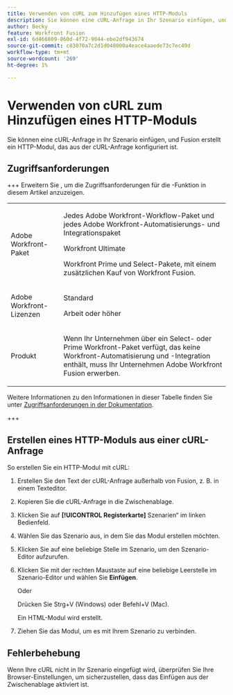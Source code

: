 ```yaml
---
title: Verwenden von cURL zum Hinzufügen eines HTTP-Moduls
description: Sie können eine cURL-Anfrage in Ihr Szenario einfügen, und Fusion erstellt ein HTTP-Modul, das aus der cURL-Anfrage konfiguriert ist.
author: Becky
feature: Workfront Fusion
exl-id: 6d466809-860d-4f72-9044-ebe2df943674
source-git-commit: c83070a7c2d1d048000a4eace4aaede73c7ec49d
workflow-type: tm+mt
source-wordcount: '269'
ht-degree: 1%

---
```


# Verwenden von cURL zum Hinzufügen eines HTTP-Moduls

Sie können eine cURL-Anfrage in Ihr Szenario einfügen, und Fusion erstellt ein HTTP-Modul, das aus der cURL-Anfrage konfiguriert ist.

## Zugriffsanforderungen

+++ Erweitern Sie , um die Zugriffsanforderungen für die -Funktion in diesem Artikel anzuzeigen.

<table style="table-layout:auto">
 <col> 
 <col> 
 <tbody> 
  <tr> 
   <td role="rowheader">Adobe Workfront-Paket</td> 
   <td> <p>Jedes Adobe Workfront-Workflow-Paket und jedes Adobe Workfront-Automatisierungs- und Integrationspaket</p><p>Workfront Ultimate</p><p>Workfront Prime und Select-Pakete, mit einem zusätzlichen Kauf von Workfront Fusion.</p> </td> 
  </tr> 
  <tr data-mc-conditions=""> 
   <td role="rowheader">Adobe Workfront-Lizenzen</td> 
   <td> <p>Standard</p><p>Arbeit oder höher</p> </td> 
  </tr> 
  <tr> 
   <td role="rowheader">Produkt</td> 
   <td>
   <p>Wenn Ihr Unternehmen über ein Select- oder Prime Workfront-Paket verfügt, das keine Workfront-Automatisierung und -Integration enthält, muss Ihr Unternehmen Adobe Workfront Fusion erwerben.</li></ul>
   </td> 
  </tr>
 </tbody> 
</table>

Weitere Informationen zu den Informationen in dieser Tabelle finden Sie unter [Zugriffsanforderungen in der Dokumentation](/help/workfront-fusion/references/licenses-and-roles/access-level-requirements-in-documentation.md).

+++

## Erstellen eines HTTP-Moduls aus einer cURL-Anfrage


So erstellen Sie ein HTTP-Modul mit cURL:

1. Erstellen Sie den Text der cURL-Anfrage außerhalb von Fusion, z. B. in einem Texteditor.
1. Kopieren Sie die cURL-Anfrage in die Zwischenablage.
1. Klicken Sie auf **[!UICONTROL Registerkarte]** Szenarien“ im linken Bedienfeld.
1. Wählen Sie das Szenario aus, in dem Sie das Modul erstellen möchten.
1. Klicken Sie auf eine beliebige Stelle im Szenario, um den Szenario-Editor aufzurufen.
1. Klicken Sie mit der rechten Maustaste auf eine beliebige Leerstelle im Szenario-Editor und wählen Sie **Einfügen**.

   Oder

   Drücken Sie Strg+V (Windows) oder Befehl+V (Mac).


   Ein HTML-Modul wird erstellt.
1. Ziehen Sie das Modul, um es mit Ihrem Szenario zu verbinden.

## Fehlerbehebung

Wenn Ihre cURL nicht in Ihr Szenario eingefügt wird, überprüfen Sie Ihre Browser-Einstellungen, um sicherzustellen, dass das Einfügen aus der Zwischenablage aktiviert ist.
